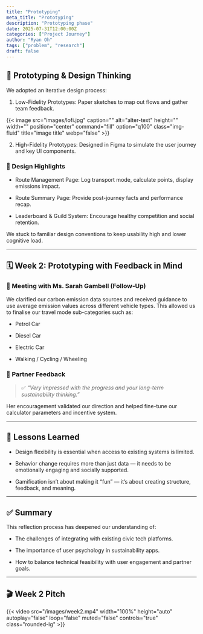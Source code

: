 ```yaml
---
title: "Prototyping"
meta_title: "Prototyping"
description: "Prototyping phase"
date: 2025-07-31T12:00:00Z
categories: ["Project Journey"]
author: "Ryan Oh"
tags: ["problem", "research"]
draft: false
---
```


## 🧪 Prototyping & Design Thinking 

  

We adopted an iterative design process: 

  

1. Low-Fidelity Prototypes: Paper sketches to map out flows and gather team feedback. 

{{< image src="images/lofi.jpg" caption="" alt="alter-text" height="" width="" position="center" command="fill" option="q100" class="img-fluid" title="image title"  webp="false" >}}

2. High-Fidelity Prototypes: Designed in Figma to simulate the user journey and key UI components. 



### 🧭 Design Highlights 

  

- Route Management Page: Log transport mode, calculate points, display emissions impact. 

- Route Summary Page: Provide post-journey facts and performance recap. 

- Leaderboard & Guild System: Encourage healthy competition and social retention. 

  

We stuck to familiar design conventions to keep usability high and lower cognitive load. 

  

--- 

  

## 🗓️ Week 2: Prototyping with Feedback in Mind 

  

### 🤝 Meeting with Ms. Sarah Gambell (Follow-Up) 

  

We clarified our carbon emission data sources and received guidance to use average emission values across different vehicle types. This allowed us to finalise our travel mode sub-categories such as: 

  

- Petrol Car   

- Diesel Car   

- Electric Car   

- Walking / Cycling / Wheeling 

  

### 👀 Partner Feedback 

  

> ✅ _“Very impressed with the progress and your long-term sustainability thinking.”_ 

  

Her encouragement validated our direction and helped fine-tune our calculator parameters and incentive system. 

  

--- 

  

## 🔁 Lessons Learned 

  

- Design flexibility is essential when access to existing systems is limited. 

- Behavior change requires more than just data — it needs to be emotionally engaging and socially supported. 

- Gamification isn’t about making it “fun” — it’s about creating structure, feedback, and meaning. 

  

--- 

  

## ✅ Summary 

  

This reflection process has deepened our understanding of: 

  

- The challenges of integrating with existing civic tech platforms. 

- The importance of user psychology in sustainability apps. 

- How to balance technical feasibility with user engagement and partner goals. 



--- 




## 🎬 Week 2 Pitch 

{{< video src="/images/week2.mp4" width="100%" height="auto" autoplay="false" loop="false" muted="false" controls="true" class="rounded-lg" >}}